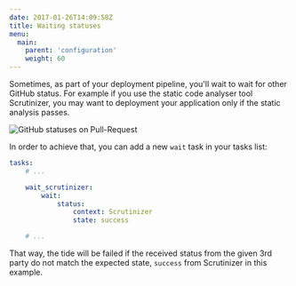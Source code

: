 ```yaml
---
date: 2017-01-26T14:09:58Z
title: Waiting statuses
menu:
  main:
    parent: 'configuration'
    weight: 60
---
```

Sometimes, as part of your deployment pipeline, you'll wait to wait for other GitHub status. For example if you use the static code analyser tool Scrutinizer, you may want to deployment your application only if the static analysis passes.

![GitHub statuses on Pull-Request](/images/github-statuses.png)

In order to achieve that, you can add a new `wait` task in your tasks list:

``` yaml
tasks:
    # ...

    wait_scrutinizer:
        wait:
            status:
                context: Scrutinizer
                state: success

    # ...
```
That way, the tide will be failed if the received status from the given 3rd party do not match the expected state, `success` from Scrutinizer in this example.
